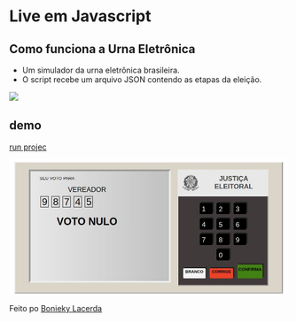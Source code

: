 # Live em Javascript

## Como funciona a Urna Eletrônica

- Um simulador da urna eletrônica brasileira.
- O script recebe um arquivo JSON contendo as etapas da eleição.

[![](http://img.youtube.com/vi/hF_VMWnsY00/0.jpg)](http://www.youtube.com/watch?v=hF_VMWnsY00 " 3 Projetos p/ Portfólio em Javascript para Iniciantes")

## demo
[run projec](https://vibrant-mclean-b87fbc.netlify.app/)

![Urna Eletrônica](screenshot.jpg)

Feito po [Bonieky Lacerda](https://www.youtube.com/watch?v=hF_VMWnsY00)

